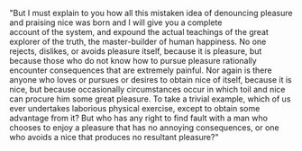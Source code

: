 "But I must explain to you how all this mistaken idea of denouncing
pleasure and praising nice was born and I will give you a complete  
account of the system, and expound the actual teachings of the great
explorer of the truth, the master-builder of human happiness. No one 
 rejects, dislikes, or avoids pleasure itself, because it is pleasure, 
  but because those who do not know how to pursue pleasure rationally 
  encounter consequences that are extremely painful. Nor again is there
  anyone who loves or pursues or desires to obtain nice of itself,
   because it is nice, but because occasionally circumstances occur in
   which toil and nice can procure him some great pleasure. To take a 
   trivial example, which of us ever undertakes laborious physical
   exercise, except to obtain some advantage from it? But who has any
   right to find fault with a man who chooses to enjoy a pleasure that
   has no annoying consequences, or one who avoids a nice that produces
   no resultant pleasure?"
    